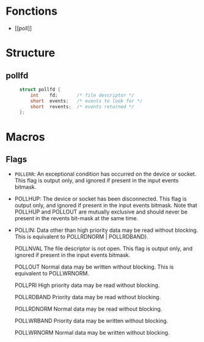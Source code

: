 # Fonctions
- [[poll]]

# Structure
## pollfd
```C
     struct pollfd {
         int    fd;       /* file descriptor */
         short  events;   /* events to look for */
         short  revents;  /* events returned */
     };
```

# Macros
## Flags
- `POLLERR`:
  An exceptional condition has occurred on the device or socket.  This flag is output only, and ignored if present in the input events bitmask.
- POLLHUP:
  The device or socket has been disconnected.  This flag is output only, and ignored if present in the input events bitmask.  Note that POLLHUP and POLLOUT are mutually exclusive and should never be present in the revents bit-mask at the same time.
- POLLIN:
  Data other than high priority data may be read without blocking.  This is equivalent to POLLRDNORM | POLLRDBAND).

     POLLNVAL       The file descriptor is not open.  This flag is output
                    only, and ignored if present in the input events bitmask.

     POLLOUT        Normal data may be written without blocking.  This is
                    equivalent to POLLWRNORM.

     POLLPRI        High priority data may be read without blocking.

     POLLRDBAND     Priority data may be read without blocking.

     POLLRDNORM     Normal data may be read without blocking.

     POLLWRBAND     Priority data may be written without blocking.

     POLLWRNORM     Normal data may be written without blocking.
